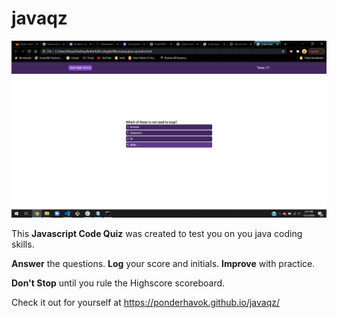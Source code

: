 # javaqz

![alt text](css/Screenshot.png)

This **Javascript Code Quiz** was created to test you on you java coding skills.

**Answer** the questions. 
**Log** your score and initials.
**Improve** with practice. 

**Don't Stop** until you rule the Highscore scoreboard.

Check it out for yourself at https://ponderhavok.github.io/javaqz/
